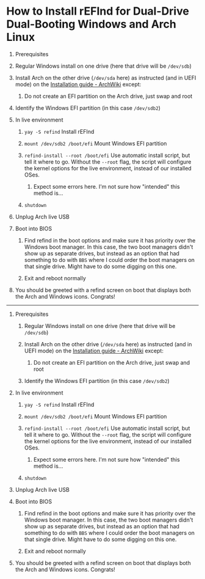 # How to Install rEFInd for Dual-Drive Dual-Booting Windows and Arch Linux

1.  Prerequisites
   
   1. Regular Windows install on one drive (here that drive will be `/dev/sdb`) 
   
   2. Install Arch on the other drive (`/dev/sda` here) as instructed (and in UEFI mode) on the [Installation guide - ArchWiki](https://wiki.archlinux.org/index.php/installation_guide) except: 
      
      1. Do not create an EFI partition on the Arch drive, just swap and root 
   
   3. Identify the Windows EFI partition (in this case `/dev/sdb2`)

2. In live environment 
   
   1. `yay -S refind` Install rEFInd
   
   2. `mount /dev/sdb2 /boot/efi` Mount Windows EFI partition
   
   3. `refind-install --root /boot/efi` Use automatic install script, but tell it where to go. Without the `--root` flag, the script will configure the kernel options for the live environment, instead of our installed OSes.
      
      1. Expect some errors here. I'm not sure how "intended" this method is...
   
   4. `shutdown`

3. Unplug Arch live USB

4. Boot into BIOS
   
   1. Find refind in the boot options and make sure it has priority over the Windows boot manager. In this case, the two boot managers didn't show up as separate drives, but instead as an option that had something to do with `BBS` where I could order the boot managers on that single drive. Might have to do some digging on this one.
   
   2. Exit and reboot normally

5. You should be greeted with a refind screen on boot that displays both the Arch and Windows icons. Congrats!

---

1. Prerequisites
   
   1. Regular Windows install on one drive (here that drive will be `/dev/sdb`)
   
   2. Install Arch on the other drive (`/dev/sda` here) as instructed (and in UEFI mode) on the [Installation guide - ArchWiki](https://wiki.archlinux.org/index.php/installation_guide) except:
      
      1. Do not create an EFI partition on the Arch drive, just swap and root
   
   3. Identify the Windows EFI partition (in this case `/dev/sdb2`)

2. In live environment
   
   1. `yay -S refind` Install rEFInd
   
   2. `mount /dev/sdb2 /boot/efi` Mount Windows EFI partition
   
   3. `refind-install --root /boot/efi` Use automatic install script, but tell it where to go. Without the `--root` flag, the script will configure the kernel options for the live environment, instead of our installed OSes.
      
      1. Expect some errors here. I'm not sure how "intended" this method is...
   
   4. `shutdown`

3. Unplug Arch live USB

4. Boot into BIOS
   
   1. Find refind in the boot options and make sure it has priority over the Windows boot manager. In this case, the two boot managers didn't show up as separate drives, but instead as an option that had something to do with `BBS` where I could order the boot managers on that single drive. Might have to do some digging on this one.
   
   2. Exit and reboot normally

5. You should be greeted with a refind screen on boot that displays both the Arch and Windows icons. Congrats!




